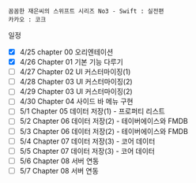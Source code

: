 ```
꼼꼼한 재은씨의 스위프트 시리즈 No3 - Swift : 실전편 
카카오 : 코크
```

일정
- [x] 4/25  chapter 00 오리엔테이션
- [x] 4/26	Chapter 01 기본 기능 다루기
- [ ] 4/27	Chapter 02 UI 커스터마이징(1)
- [ ] 4/28	Chapter 03 UI 커스터마이징(2)
- [ ] 4/29	Chapter 03 UI 커스터마이징(2)
- [ ] 4/30	Chapter 04 사이드 바 메뉴 구현
- [ ] 5/1	Chapter 05 데이터 저장(1) - 프로퍼티 리스트
- [ ] 5/2	Chapter 06 데이터 저장(2) - 테이버에이스와 FMDB
- [ ] 5/3	Chapter 06 데이터 저장(2) - 테이버에이스와 FMDB
- [ ] 5/4	Chapter 07 데이터 저장(3) - 코어 데이터
- [ ] 5/5	Chapter 07 데이터 저장(3) - 코어 데이터
- [ ] 5/6	Chapter 08 서버 연동
- [ ] 5/7	Chapter 08 서버 연동
